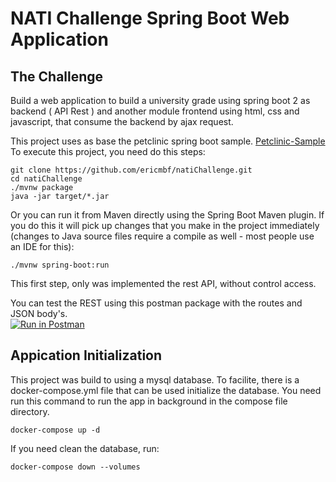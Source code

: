 # NATI Challenge Spring Boot Web Application

## The Challenge
Build a web application to build a university grade using spring boot 2 as backend ( API Rest ) and another module frontend using html, css and javascript, that consume the backend by ajax request.

This project uses as base the petclinic spring boot sample. [Petclinic-Sample](https://github.com/spring-projects/spring-petclinic)  
To execute this project, you need do this steps:

```
git clone https://github.com/ericmbf/natiChallenge.git
cd natiChallenge
./mvnw package
java -jar target/*.jar
```

Or you can run it from Maven directly using the Spring Boot Maven plugin. If you do this it will pick up changes that you make in the project immediately (changes to Java source files require a compile as well - most people use an IDE for this):

```
./mvnw spring-boot:run
```
This first step, only was implemented the rest API, without control access.

You can test the REST using this postman package with the routes and JSON body's.  
[![Run in Postman](https://run.pstmn.io/button.svg)](https://app.getpostman.com/run-collection/1908ff5967475dd8c621)

## Appication Initialization

This project was build to using a mysql database. To facilite, there is a docker-compose.yml file that can be used initialize the database. You need run this command to run the app in background in the compose file directory.

```
docker-compose up -d
```

If you need clean the database, run:
```
docker-compose down --volumes
```

